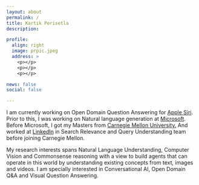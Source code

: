 ```yaml
---
layout: about
permalink: /
title: Kartik Perisetla
description:

profile:
  align: right
  image: prpic.jpeg
  address: >
    <p></p>
    <p></p>
    <p></p>

news: false
social: false

---
```

<p align="left">
I am currently working on Open Domain Question Answering for <a href="https://www.apple.com/siri/" target="_blank">Apple Siri</a>. Prior to this, I was working on Natural language generation at <a href="http://microsoft.com" target="_blank">Microsoft</a>. Before Microsoft, I got my Masters from <a href="http://cmu.edu/" target="_blank">Carnegie Mellon University.</a> And worked at <a href="https://linkedin.com" target="_blank">LinkedIn</a> in Search Relevance and Query Understanding team before joining Carnegie Mellon.
</p>

<p align="left">
My research interests spans Natural Language Understanding, Computer Vision and Commonsense reasoning with a view to build agents that can operate in this world by understanding existing concepts from text, images and videos. I am specially interested in Conversational AI, Open Domain Q&A and Visual Question Answering.
</p>
